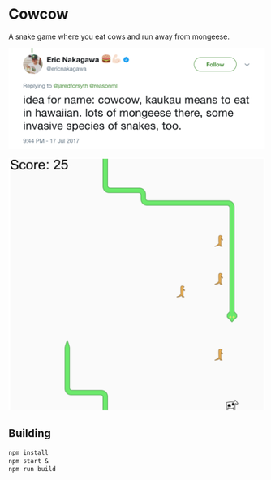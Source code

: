# Cowcow

A snake game where you eat cows and run away from mongeese.

![origin of the name](name.png)

![screenshot](screenshot.png)

## Building

```
npm install
npm start &
npm run build
```

